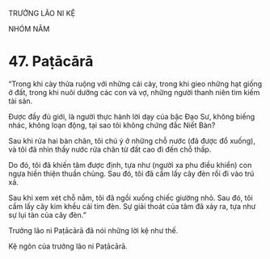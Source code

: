 TRƯỞNG LÃO NI KỆ

NHÓM NĂM

# 47. Paṭācārā

“Trong khi cày thửa ruộng với những cái cày, trong khi gieo những hạt giống ở đất, trong khi nuôi dưỡng các con và vợ, những người thanh niên tìm kiếm tài sản.

Được đầy đủ giới, là người thực hành lời dạy của bậc Đạo Sư, không biếng nhác, không loạn động, tại sao tôi không chứng đắc Niết Bàn?

Sau khi rửa hai bàn chân, tôi chú ý ở những chỗ nước (đã được đổ xuống), và tôi đã nhìn thấy nước rửa chân từ đất cao đi đến chỗ thấp.

Do đó, tôi đã khiến tâm được định, tựa như (người xa phu điều khiển) con ngựa hiền thiện thuần chủng. Sau đó, tôi đã cầm lấy cây đèn rồi đi vào trú xá.

Sau khi xem xét chỗ nằm, tôi đã ngồi xuống chiếc giường nhỏ. Sau đó, tôi cầm lấy cây kim khều cái tim đèn. Sự giải thoát của tâm đã xảy ra, tựa như sự lụi tàn của cây đèn.”

Trưởng lão ni Paṭācārā đã nói những lời kệ như thế.

Kệ ngôn của trưởng lão ni Paṭācārā.
